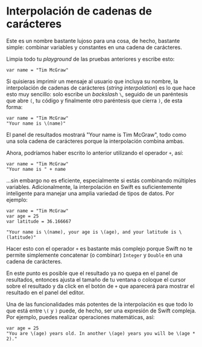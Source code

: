 # Interpolación de cadenas de carácteres

Este es un nombre bastante lujoso para una cosa, de hecho, bastante simple: combinar variables y constantes en una cadena de carácteres.

Limpia todo tu *playground* de las pruebas anteriores y escribe esto:

    var name = "Tim McGraw"

Si quisieras imprimir un mensaje al usuario que incluya su nombre, la interpolación de cadenas de carácteres (*string interpolation*) es lo que hace esto muy sencillo: solo escribe un *backslash* `\`, seguido de un paréntesis que abre `(`, tu código y finalmente otro paréntesis que cierra `)`, de esta forma:

    var name = "Tim McGraw"
    "Your name is \(name)"

El panel de resultados mostrará "Your name is Tim McGraw", todo como una sola cadena de carácteres porque la interpolación combina ambas.

Ahora, podríamos haber escrito lo anterior utilizando el operador `+`, así:

    var name = "Tim McGraw"
    "Your name is " + name

...sin embargo no es eficiente, especialmente si estás combinando múltiples variables. Adicionalmente, la interpolación en Swift es suficientemente inteligente para manejar una amplia variedad de tipos de datos. Por ejemplo:

    var name = "Tim McGraw"
    var age = 25
    var latitude = 36.166667

    "Your name is \(name), your age is \(age), and your latitude is \(latitude)"

Hacer esto con el operador `+` es bastante más complejo porque Swift no te permite simplemente concatenar (o combinar) `Integer` y `Double` en una cadena de carácteres.

En este punto es posible que el resultado ya no quepa en el panel de resultados, entonces ajusta el tamaño de tu ventana o coloque el cursor sobre el resultado y da click en el botón de `+` que aparecerá para mostrar el resultado en el panel del editor.

Una de las funcionalidades más potentes de la interpolación es que todo lo que está entre `\(` y `)` puede, de hecho, ser una expresión de Swift compleja. Por ejemplo, puedes realizar operaciones matemáticas, así:

    var age = 25
    "You are \(age) years old. In another \(age) years you will be \(age * 2)."
